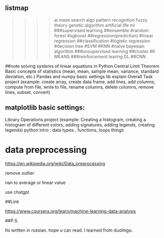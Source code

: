 ## listmap
>>>>ai
>>>maze search algo
>>>pattern recognition
>>>fuzzy theory
>>>genetic algorithm
>>>artificial life
>>>ml
###supervised learning
##ensemble
#random forest
#xgboost
##regression(prediction)
#linear regression
##classification
#logistic regression
#decision tree
#SVM
#KNN
#naive bayesian algorithm
###unsupervised learning
##cluster
#K MEANS
###reinforcement learing
>>>DL
##CNN



##note
solving systems of linear equations in Python
Central Limit Theorem
Basic concepts of statistics (mean, mean, sample mean, variance, standard deviation, etc.)
Pandas and numpy basic settings
lib explain
Overall Task
project (example: create array, create data frame, add lines, add columns, compute from file, write to file, rename columns, delete columns, remove lines, subset, convert)

## matplotlib basic settings:
Library Operations
project (example: Creating a histogram, creating a histogram of different colors, adding signatures, adding legends, creating legends)
python intro : data types , functions, loops things


# data preprocessing

https://en.wikipedia.org/wiki/Data_preprocessing

remove outlier 

nan to average or linear value

use chatgpt



##Link

https://www.coursera.org/learn/machine-learning-data-analysis

##P.S.

Its written in russian. hope u can read. I learned from duolingo.
